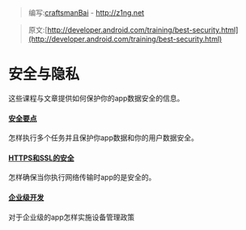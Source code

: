 > 编写:[craftsmanBai](https://github.com/craftsmanBai) - <http://z1ng.net>

> 原文:[http://developer.android.com/training/best-security.html](http://developer.android.com/training/best-security.html)

# 安全与隐私
这些课程与文章提供如何保护你的app数据安全的信息。

#### [安全要点](security-tips.html)
怎样执行多个任务并且保护你app数据和你的用户数据安全。

#### [HTTPS和SSL的安全](security-ssl.html)
怎样确保当你执行网络传输时app的是安全的。

#### [企业级开发](enterprise/index.html)
对于企业级的app怎样实施设备管理政策
